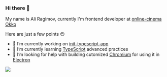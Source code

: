 ### Hi there 👋

My name is Ali Ragimov, currently I'm frontend developer at [online-cinema Okko](https://okko.tv/)

Here are just a few points 😉
- 🔭 I’m currently working on [init-typescript-app](https://github.com/barinbritva/init-typescript-app)
- 🌱 I’m currently learning [TypeScript](https://github.com/Microsoft/TypeScript) advanced practices
- 🤔 I’m looking for help with building cutomized [Chromium](https://github.com/chromium/chromium) for using it in [Electron](https://github.com/electron/electron)

![](https://github-readme-stats.vercel.app/api?username=barinbritva&show_icons=true)

<!--
**barinbritva/barinbritva** is a ✨ _special_ ✨ repository because its `README.md` (this file) appears on your GitHub profile.

Here are some ideas to get you started:

- 🔭 I’m currently working on ...
- 🌱 I’m currently learning ...
- 👯 I’m looking to collaborate on ...
- 🤔 I’m looking for help with ...
- 💬 Ask me about ...
- 📫 How to reach me: ...
- 😄 Pronouns: ...
- ⚡ Fun fact: ...
-->
